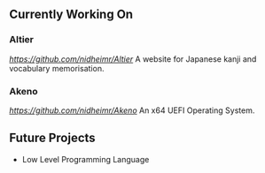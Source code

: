 ## Currently Working On

### Altier
*https://github.com/nidheimr/Altier*
A website for Japanese kanji and vocabulary memorisation. 

### Akeno
*https://github.com/nidheimr/Akeno*
An x64 UEFI Operating System.

## Future Projects

- Low Level Programming Language
